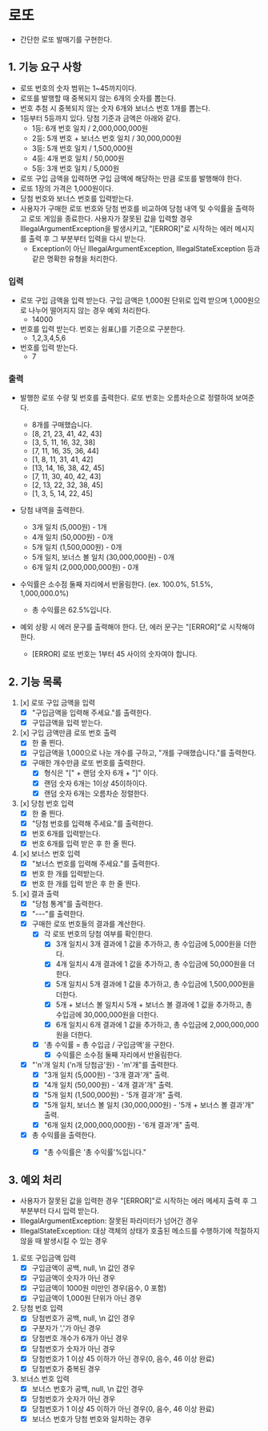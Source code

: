 # 로또
- 간단한 로또 발매기를 구현한다.

## 1. 기능 요구 사항
- 로또 번호의 숫자 범위는 1~45까지이다.
-  로또를 발행할 때 중복되지 않는 6개의 숫자를 뽑는다.
- 번호 추첨 시 중복되지 않는 숫자 6개와 보너스 번호 1개를 뽑는다.
- 1등부터 5등까지 있다. 당첨 기준과 금액은 아래와 같다.
  - 1등: 6개 번호 일치 / 2,000,000,000원
  - 2등: 5개 번호 + 보너스 번호 일치 / 30,000,000원
  - 3등: 5개 번호 일치 / 1,500,000원
  - 4등: 4개 번호 일치 / 50,000원
  - 5등: 3개 번호 일치 / 5,000원
- 로또 구입 금액을 입력하면 구입 금액에 해당하는 만큼 로또를 발행해야 한다.
- 로또 1장의 가격은 1,000원이다.
- 당첨 번호와 보너스 번호를 입력받는다.
- 사용자가 구매한 로또 번호와 당첨 번호를 비교하여 당첨 내역 및 수익률을 출력하고 로또 게임을 종료한다. 사용자가 잘못된 값을 입력할 경우 IllegalArgumentException을 발생시키고, "[ERROR]"로 시작하는 에러 메시지를 출력 후 그 부분부터 입력을 다시 받는다.
  - Exception이 아닌 IllegalArgumentException, IllegalStateException 등과 같은 명확한 유형을 처리한다.

### 입력
- 로또 구입 금액을 입력 받는다. 구입 금액은 1,000원 단위로 입력 받으며 1,000원으로 나누어 떨어지지 않는 경우 예외 처리한다.
	- 14000
- 번호를 입력 받는다. 번호는 쉼표(,)를 기준으로 구분한다.
	- 1,2,3,4,5,6
-  번호를 입력 받는다.
	- 7

### 출력
- 발행한 로또 수량 및 번호를 출력한다. 로또 번호는 오름차순으로 정렬하여 보여준다.
    - 8개를 구매했습니다.
    - [8, 21, 23, 41, 42, 43]
    - [3, 5, 11, 16, 32, 38]
    - [7, 11, 16, 35, 36, 44]
    - [1, 8, 11, 31, 41, 42]
    - [13, 14, 16, 38, 42, 45]
    - [7, 11, 30, 40, 42, 43]
    - [2, 13, 22, 32, 38, 45]
    - [1, 3, 5, 14, 22, 45]

- 당첨 내역을 출력한다.
    - 3개 일치 (5,000원) - 1개
    - 4개 일치 (50,000원) - 0개
    - 5개 일치 (1,500,000원) - 0개
    - 5개 일치, 보너스 볼 일치 (30,000,000원) - 0개
    - 6개 일치 (2,000,000,000원) - 0개

- 수익률은 소수점 둘째 자리에서 반올림한다. (ex. 100.0%, 51.5%, 1,000,000.0%)
  - 총 수익률은 62.5%입니다.

- 예외 상황 시 에러 문구를 출력해야 한다. 단, 에러 문구는 "[ERROR]"로 시작해야 한다.
  - [ERROR] 로또 번호는 1부터 45 사이의 숫자여야 합니다.

## 2. 기능 목록
1) [x] 로또 구입 금액을 입력
   - [x] "구입금액을 입력해 주세요."를 출력한다.
   - [x] 구입금액을 입력 받는다.

2) [x] 구입 금액만큼 로또 번호 출력
   - [x] 한 줄 띈다.
   - [x] 구입금액을 1,000으로 나눈 개수를 구하고, "개를 구매했습니다."를 출력한다.
   - [x] 구매한 개수만큼 로또 번호를 출력한다.
      - [x] 형식은 "[" + 랜덤 숫자 6개 + "]" 이다.
      - [x] 랜덤 숫자 6개는 1이상 45이하이다.
      - [x] 랜덤 숫자 6개는 오름차순 정렬한다.

3) [x] 당첨 번호 입력
   - [x] 한 줄 띈다.
   - [x] "당첨 번호를 입력해 주세요."를 출력한다.
   - [x] 번호 6개를 입력받는다.
   - [x] 번호 6개를 입력 받은 후 한 줄 띈다.

4) [x] 보너스 번호 입력
   - [x] "보너스 번호를 입력해 주세요."를 출력한다.
   - [x] 번호 한 개를 입력받는다.
   - [x] 번호 한 개를 입력 받은 후 한 줄 띈다.

5) [x] 결과 출력
   - [x] "당첨 통계"를 출력한다.
   - [x] "---"를 출력한다.
   - [x] 구매한 로또 번호들의 결과를 계산한다.
      - [x] 각 로또 번호의 당첨 여부를 확인한다.
         - [x] 3개 일치시 3개 결과에 1 값을 추가하고, 총 수입금에 5,000원을 더한다.
         - [x] 4개 일치시 4개 결과에 1 값을 추가하고, 총 수입금에 50,000원을 더한다.
         - [x] 5개 일치시 5개 결과에 1 값을 추가하고, 총 수입금에 1,500,000원을 더한다.
         - [x] 5개 + 보너스 볼 일치시 5개 + 보너스 볼 결과에 1 값을 추가하고, 총 수입금에 30,000,000원을 더한다.
         - [x] 6개 일치시 6개 결과에 1 값을 추가하고, 총 수입금에 2,000,000,000원을 더한다.
      - [x] '총 수익률 = 총 수입금 / 구입금액'을 구한다.
         - [x] 수익률은 소수점 둘째 자리에서 반올림한다.
   - [x] "'n'개 일치 ('n개 당첨금'원) - 'm'개"를 출력한다.
      - [x] "3개 일치 (5,000원) - '3개 결과'개" 출력.
      - [x] "4개 일치 (50,000원) - '4개 결과'개" 출력.
      - [x] "5개 일치 (1,500,000원) - '5개 결과'개" 출력.
      - [x] "5개 일치, 보너스 볼 일치 (30,000,000원) - '5개 + 보너스 볼 결과'개" 출력.
      - [x] "6개 일치 (2,000,000,000원) - '6개 결과'개" 출력.
   - [x] 총 수익률을 출력한다.
      - [x] "총 수익률은 '총 수익률'%입니다."


## 3. 예외 처리
- 사용자가 잘못된 값을 입력한 경우 "[ERROR]"로 시작하는 에러 메세지 출력 후 그 부분부터 다시 입력 받는다.
- IllegalArgumentException: 잘못된 파라미터가 넘어간 경우
- IllegalStateException: 대상 객체의 상태가 호출된 메소드를 수행하기에 적절하지 않을 때 발생시킬 수 있는 경우

1) 로또 구입금액 입력
   - [x] 구입금액이 공백, null, \n 값인 경우
   - [x] 구입금액이 숫자가 아닌 경우
   - [x] 구입금액이 1000원 미만인 경우(음수, 0 포함)
   - [x] 구입금액이 1,000원 단위가 아닌 경우

2) 당첨 번호 입력
   - [x] 당첨번호가 공백, null, \n 값인 경우
   - [x] 구분자가 ','가 아닌 경우
   - [x] 당첨번호 개수가 6개가 아닌 경우
   - [x] 당첨번호가 숫자가 아닌 경우
   - [x] 당첨번호가 1 이상 45 이하가 아닌 경우(0, 음수, 46 이상 완료)
   - [x] 당첨번호가 중복된 경우

3) 보너스 번호 입력
   - [x] 보너스 번호가 공백, null, \n 값인 경우
   - [x] 당첨번호가 숫자가 아닌 경우
   - [x] 당첨번호가 1 이상 45 이하가 아닌 경우(0, 음수, 46 이상 완료)
   - [x] 보너스 번호가 당첨 번호와 일치하는 경우